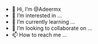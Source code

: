 - 👋 Hi, I’m @Adeermx
- 👀 I’m interested in ...
- 🌱 I’m currently learning ...
- 💞️ I’m looking to collaborate on ...
- 📫 How to reach me ...

<!---
Adeermx/Adeermx is a ✨ special ✨ repository because its `README.md` (this file) appears on your GitHub profile.
You can click the Preview link to take a look at your changes.
--->
